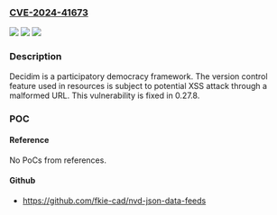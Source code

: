 ### [CVE-2024-41673](https://cve.mitre.org/cgi-bin/cvename.cgi?name=CVE-2024-41673)
![](https://img.shields.io/static/v1?label=Product&message=decidim&color=blue)
![](https://img.shields.io/static/v1?label=Version&message=%3D%20%3C%200.27.8%20&color=brighgreen)
![](https://img.shields.io/static/v1?label=Vulnerability&message=CWE-79%3A%20Improper%20Neutralization%20of%20Input%20During%20Web%20Page%20Generation%20('Cross-site%20Scripting')&color=brighgreen)

### Description

Decidim is a participatory democracy framework. The version control feature used in resources is subject to potential XSS attack through a malformed URL. This vulnerability is fixed in 0.27.8.

### POC

#### Reference
No PoCs from references.

#### Github
- https://github.com/fkie-cad/nvd-json-data-feeds

